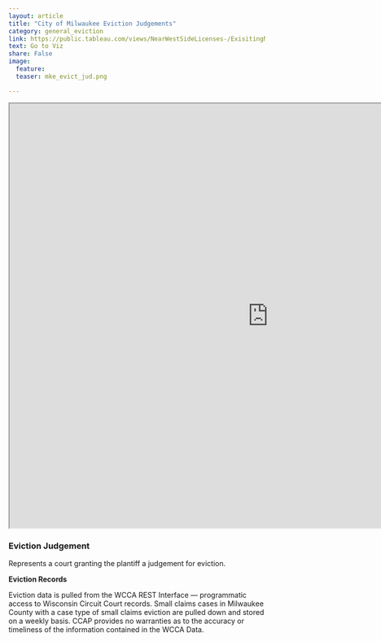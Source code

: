 ```yaml
---
layout: article
title: "City of Milwaukee Eviction Judgements"
category: general_eviction
link: https://public.tableau.com/views/NearWestSideLicenses-/ExisitingNWSLicenses-?:embed=y&:display_count=yes
text: Go to Viz
share: False
image:
  feature:
  teaser: mke_evict_jud.png

---
```

<iframe src="https://public.tableau.com/views/MilwaukeeEvictionIssued/EvictionsIssued?:showVizHome=no&:embed=true" allowfullscreen="true" width="1015" height="835"></iframe>

### Eviction Judgement

Represents a court granting the plantiff a judgement for eviction.

**Eviction Records**

Eviction data is pulled from the WCCA REST Interface — programmatic access to Wisconsin Circuit Court records. Small claims cases in Milwaukee County with a case type of small claims eviction are pulled down and stored on a weekly basis. CCAP provides no warranties as to the accuracy or timeliness of the information contained in the WCCA Data.
